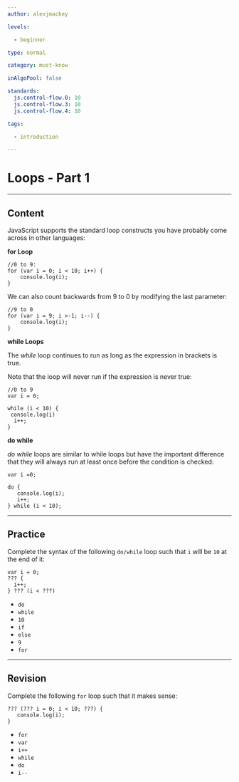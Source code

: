 ```yaml
---
author: alexjmackey

levels:

  - beginner

type: normal

category: must-know

inAlgoPool: false

standards:
  js.control-flow.0: 10
  js.control-flow.3: 10
  js.control-flow.4: 10

tags:

  - introduction

---
```


# Loops - Part 1

---
## Content

JavaScript supports the standard loop constructs you have probably come across in other languages:

**for Loop**

```
//0 to 9:
for (var i = 0; i < 10; i++) {
	console.log(i);
}
```
We can also count backwards from 9 to 0 by modifying the last parameter:
```
//9 to 0
for (var i = 9; i >-1; i--) {
	console.log(i);
}
```

**while Loops**

The *while* loop continues to run as long as the expression in brackets is true.

Note that the loop will never run if the expression is never true:
```
//0 to 9
var i = 0;

while (i < 10) {
 console.log(i)
  i++;
}
```

**do while**

*do while* loops are similar to while loops but have the important difference that they will always run at least once before the condition is checked:
```
var i =0;

do {
   console.log(i);
   i++;
} while (i < 10);
```

---
## Practice

Complete the syntax of the following `do/while` loop such that `i` will be `10` at the end of it:
```
var i = 0;
??? {
  i++;
} ??? (i < ???)
```

* `do`
* `while`
* `10`
* `if`
* `else`
* `9`
* `for`

---
## Revision

Complete the following `for` loop such that it makes sense:
```
??? (??? i = 0; i < 10; ???) {
   console.log(i);
}
```

* `for`
* `var`
* `i++`
* `while`
* `do`
* `i--`
